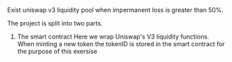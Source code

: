 Exist uniswap v3 liquidity pool when impermanent loss is greater than 50%.

The project is split into two parts.

1. The smart contract
Here we wrap Uniswap's V3 liquidity functions. When minting a new token the tokenID is stored in the smart contract for the purpose
of this exersise